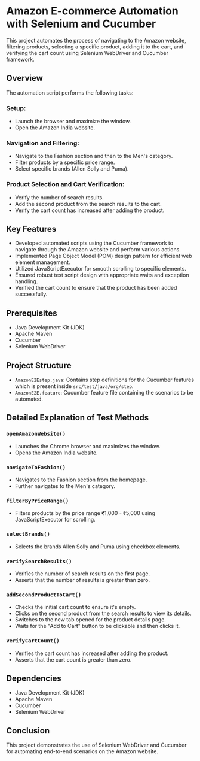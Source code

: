 # Amazon E-commerce Automation with Selenium and Cucumber

This project automates the process of navigating to the Amazon website, filtering products, selecting a specific product, adding it to the cart, and verifying the cart count using Selenium WebDriver and Cucumber framework.

## Overview

The automation script performs the following tasks:

### Setup:
- Launch the browser and maximize the window.
- Open the Amazon India website.

### Navigation and Filtering:
- Navigate to the Fashion section and then to the Men's category.
- Filter products by a specific price range.
- Select specific brands (Allen Solly and Puma).

### Product Selection and Cart Verification:
- Verify the number of search results.
- Add the second product from the search results to the cart.
- Verify the cart count has increased after adding the product.

## Key Features
- Developed automated scripts using the Cucumber framework to navigate through the Amazon website and perform various actions.
- Implemented Page Object Model (POM) design pattern for efficient web element management.
- Utilized JavaScriptExecutor for smooth scrolling to specific elements.
- Ensured robust test script design with appropriate waits and exception handling.
- Verified the cart count to ensure that the product has been added successfully.

## Prerequisites
- Java Development Kit (JDK)
- Apache Maven
- Cucumber
- Selenium WebDriver

## Project Structure
- `AmazonE2Estep.java`: Contains step definitions for the Cucumber features which is present inside `src/test/java/org/step`.
- `AmazonE2E.feature`: Cucumber feature file containing the scenarios to be automated.

## Detailed Explanation of Test Methods

### `openAmazonWebsite()`
- Launches the Chrome browser and maximizes the window.
- Opens the Amazon India website.

### `navigateToFashion()`
- Navigates to the Fashion section from the homepage.
- Further navigates to the Men's category.

### `filterByPriceRange()`
- Filters products by the price range ₹1,000 - ₹5,000 using JavaScriptExecutor for scrolling.

### `selectBrands()`
- Selects the brands Allen Solly and Puma using checkbox elements.

### `verifySearchResults()`
- Verifies the number of search results on the first page.
- Asserts that the number of results is greater than zero.

### `addSecondProductToCart()`
- Checks the initial cart count to ensure it's empty.
- Clicks on the second product from the search results to view its details.
- Switches to the new tab opened for the product details page.
- Waits for the "Add to Cart" button to be clickable and then clicks it.

### `verifyCartCount()`
- Verifies the cart count has increased after adding the product.
- Asserts that the cart count is greater than zero.

## Dependencies
- Java Development Kit (JDK)
- Apache Maven
- Cucumber
- Selenium WebDriver



## Conclusion
This project demonstrates the use of Selenium WebDriver and Cucumber for automating end-to-end scenarios on the Amazon website. 
